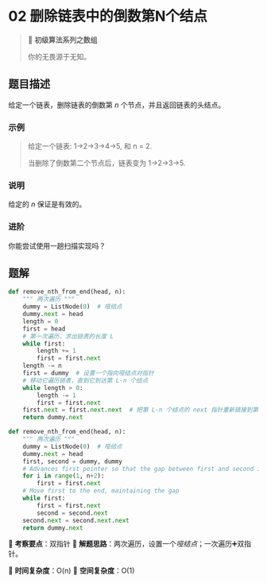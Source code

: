 # 02 删除链表中的倒数第N个结点

> 🌈 **初级算法系列之数组**
>
> 你的无畏源于无知。

## 题目描述

给定一个链表，删除链表的倒数第 *n* 个节点，并且返回链表的头结点。

### 示例

> 给定一个链表: 1->2->3->4->5, 和 n = 2.
>
> 当删除了倒数第二个节点后，链表变为 1->2->3->5.

### 说明

给定的 *n* 保证是有效的。

### 进阶

你能尝试使用一趟扫描实现吗？

## 题解

```python
def remove_nth_from_end(head, n):
    """ 两次遍历 """
    dummy = ListNode(0)  # 哑结点
    dummy.next = head
    length = 0
    first = head
    # 第一次遍历，求出链表的长度 L
    while first:
        length += 1
        first = first.next
    length -= n
    first = dummy  # 设置一个指向哑结点对指针
    # 移动它遍历链表，直到它到达第 L-n 个结点
    while length > 0:
        length -= 1
        first = first.next
    first.next = first.next.next  # 把第 L-n 个结点的 next 指针重新链接到第 L-n+2 个结点
    return dummy.next
```

```python
def remove_nth_from_end(head, n):
    """ 两次遍历 """
    dummy = ListNode(0)  # 哑结点
    dummy.next = head
    first, second = dummy, dummy
    # Advances first pointer so that the gap between first and second is n nodes apart
    for i in range(1, n+2):
        first = first.next
    # Move first to the end, maintaining the gap
    while first:
        first = first.next
        second = second.next
    second.next = second.next.next
    return dummy.next
```

🍥 **考察要点**：双指针
🍬 **解题思路**：两次遍历，设置一个*哑结点*；一次遍历➕双指针。

🍉 **时间复杂度**：O(n)
🍭 **空间复杂度**：O(1)
